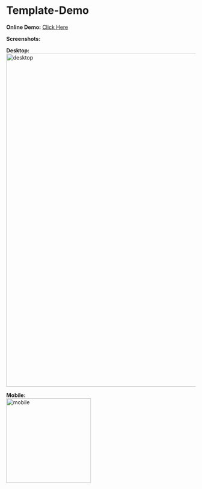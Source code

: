 # Template-Demo

**Online Demo:** [Click Here](https://jlyu26.github.io/Template-Demo/)

**Screenshots:**<br>

**Desktop:**<br>
<img width="886" alt="desktop" src="https://user-images.githubusercontent.com/20265633/34757042-b2428d50-f5c6-11e7-8a2f-049e4c6bf32f.PNG">


**Mobile:**<br>
<img width="225" alt="mobile" src="https://user-images.githubusercontent.com/20265633/34757047-bc13da0a-f5c6-11e7-8528-de1b3a805f10.PNG">


